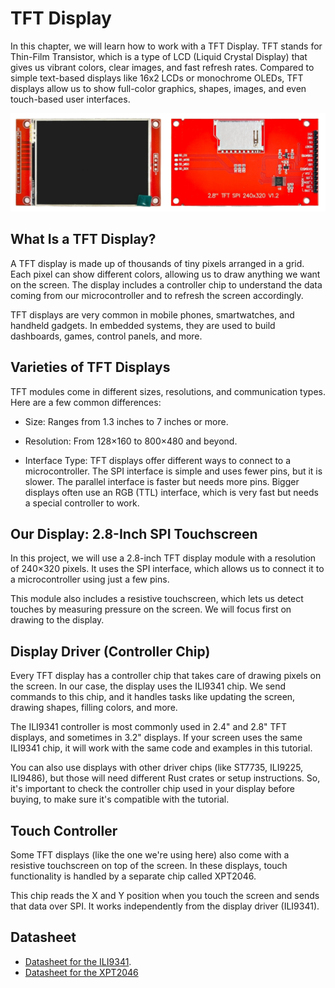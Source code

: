 # TFT Display

In this chapter, we will learn how to work with a TFT Display. TFT stands for Thin-Film Transistor, which is a type of LCD (Liquid Crystal Display) that gives us vibrant colors, clear images, and fast refresh rates. Compared to simple text-based displays like 16x2 LCDs or monochrome OLEDs, TFT displays allow us to show full-color graphics, shapes, images, and even touch-based user interfaces.

![2.8 Inch TFT Display](./images/tft-display-2.8-spi.png)

## What Is a TFT Display?

A TFT display is made up of thousands of tiny pixels arranged in a grid. Each pixel can show different colors, allowing us to draw anything we want on the screen. The display includes a controller chip to understand the data coming from our microcontroller and to refresh the screen accordingly.

TFT displays are very common in mobile phones, smartwatches, and handheld gadgets. In embedded systems, they are used to build dashboards, games, control panels, and more.

## Varieties of TFT Displays

TFT modules come in different sizes, resolutions, and communication types. Here are a few common differences:

- Size: Ranges from 1.3 inches to 7 inches or more.

- Resolution: From 128×160 to 800×480 and beyond.

- Interface Type:   TFT displays offer different ways to connect to a microcontroller. The SPI interface is simple and uses fewer pins, but it is slower. The parallel interface is faster but needs more pins. Bigger displays often use an RGB (TTL) interface, which is very fast but needs a special controller to work.

## Our Display: 2.8-Inch SPI Touchscreen

In this project, we will use a 2.8-inch TFT display module with a resolution of 240×320 pixels. It uses the SPI interface, which allows us to connect it to a microcontroller using just a few pins.

This module also includes a resistive touchscreen, which lets us detect touches by measuring pressure on the screen. We will focus first on drawing to the display.

## Display Driver (Controller Chip)

Every TFT display has a controller chip that takes care of drawing pixels on the screen.  In our case, the display uses the ILI9341 chip. We send commands to this chip, and it handles tasks like updating the screen, drawing shapes, filling colors, and more.

The ILI9341 controller is most commonly used in 2.4" and 2.8" TFT displays, and sometimes in 3.2" displays. If your screen uses the same ILI9341 chip, it will work with the same code and examples in this tutorial. 

You can also use displays with other driver chips (like ST7735, ILI9225, ILI9486), but those will need different Rust crates or setup instructions.  So, it's important to check the controller chip used in your display before buying, to make sure it's compatible with the tutorial.

## Touch Controller

Some TFT displays (like the one we're using here) also come with a resistive touchscreen on top of the screen. In these displays, touch functionality is handled by a separate chip called XPT2046.

This chip reads the X and Y position when you touch the screen and sends that data over SPI. It works independently from the display driver (ILI9341).

## Datasheet

- [Datasheet for the ILI9341](https://cdn-shop.adafruit.com/datasheets/ILI9341.pdf).
- [Datasheet for the XPT2046](https://grobotronics.com/images/datasheets/xpt2046-datasheet.pdf)
